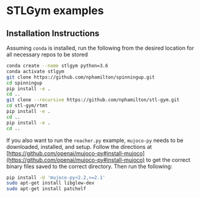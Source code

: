 # STLGym examples


## Installation Instructions
Assuming `conda` is installed, run the following from the desired location for all necessary repos to be stored

```bash
conda create --name stlgym python=3.6
conda activate stlgym
git clone https://github.com/nphamilton/spinningup.git
cd spinningup
pip install -e .
cd ..
git clone --recursive https://github.com/nphamilton/stl-gym.git
cd stl-gym/rtmt
pip install -e .
cd ..
pip install -e .
cd ..
```

If you also want to run the `reacher.py` example, `mujoco-py` needs to be downloaded, installed, and setup. Follow the directions at [https://github.com/openai/mujoco-py#install-mujoco](https://github.com/openai/mujoco-py#install-mujoco) to get the correct binary files saved to the correct directory. Then run the following:

```bash
pip install -U 'mujoco-py<2.2,>=2.1'
sudo apt-get install libglew-dev
sudo apt-get install patchelf
```
